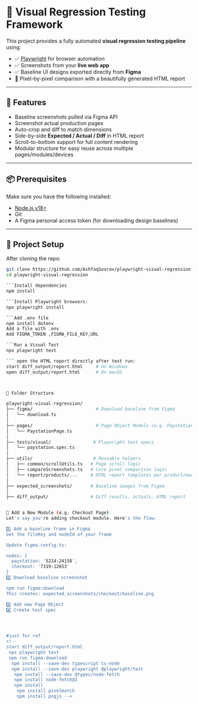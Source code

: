 # 🎯 Visual Regression Testing Framework

This project provides a fully automated **visual regression testing pipeline** using:

- ✅ [Playwright](https://playwright.dev/) for browser automation
- ✅ Screenshots from your **live web app**
- ✅ Baseline UI designs exported directly from **Figma**
- 🧪 Pixel-by-pixel comparison with a beautifully generated HTML report

---

## 🚀 Features

- Baseline screenshots pulled via Figma API
- Screenshot actual production pages
- Auto-crop and diff to match dimensions
- Side-by-side **Expected / Actual / Diff** in HTML report
- Scroll-to-bottom support for full content rendering
- Modular structure for easy reuse across multiple pages/modules/devices

---

## 📦 Prerequisites

Make sure you have the following installed:

- [Node.js v18+](https://nodejs.org/en/download/)
- Git
- A Figma personal access token (for downloading design baselines)

---

## 🔧 Project Setup

After cloning the repo:

```bash
git clone https://github.com/AshfaqSourav/playwright-visual-regression.git
cd playwright-visual-regression

```Install dependencies
npm install

```Install Playwright browsers:
npx playwright install

```Add .env file
npm install dotenv
Add a file with .env
Add FIGMA_TOKEN ,FIGMA_FILE_KEY,URL

```Run a Visual Test
npx playwright test

``` open the HTML report directly after test run:
start diff_output/report.html     # On Windows
open diff_output/report.html      # On macOS



📂 Folder Structure

playwright-visual-regression/
├── figma/                        # Download baseline from Figma
│   └── download.ts
│
├── pages/                        # Page Object Models (e.g. PaystationPage)
│   └── PaystationPage.ts
│
├── tests/visual/                # Playwright test specs
│   └── paystation.spec.ts
│
├── utils/                       # Reusable helpers
│   ├── common/scrollUtils.ts   # Page scroll logic
│   ├── compareScreenshots.ts   # Core pixel comparison logic
│   └── report/products/...     # HTML report templates per product/module
│
├── expected_screenshots/       # Baseline images from Figma
│
├── diff_output/                # Diff results, actuals, HTML report


🧪 Add a New Module (e.g. Checkout Page)
Let's say you're adding checkout module. Here's the flow:

1️⃣ Add a baseline frame in Figma
Get the fileKey and nodeId of your frame

Update figma.config.ts:

nodes: {
  paystation: '5214:24158',
  checkout: '7319:12653'
}
2️⃣ Download baseline screenshot

npm run figma:download
This creates: expected_screenshots/checkout/baseline.png

3️⃣ Add new Page Object
4️⃣ Create test spec




#just for ref
<!-- 
start diff_output/report.html 
 npx playwright test
 npm run figma:download
  npm install --save-dev typescript ts-node
  npm install --save-dev playwright @playwright/test
   npm install --save-dev @types/node-fetch
   npm install node-fetch@2
   npm install
    npm install pixelmatch
    npm install pngjs -->